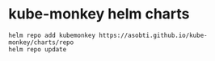 # kube-monkey helm charts

```
helm repo add kubemonkey https://asobti.github.io/kube-monkey/charts/repo
helm repo update
```
